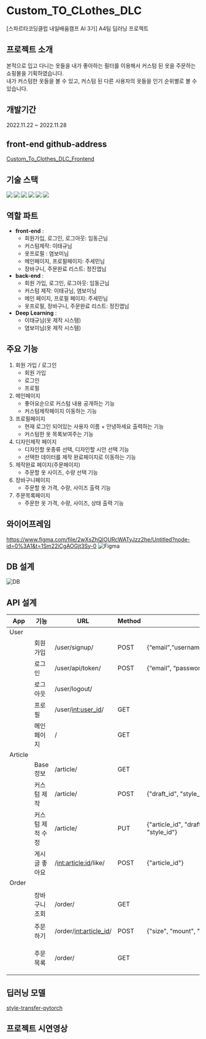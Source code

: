 # Custom_TO_CLothes_DLC
[스파르타코딩클럽 내일배움캠프 AI 3기] A4팀 딥러닝 프로젝트
## 프로젝트 소개
본적으로 입고 다니는 옷들을 내가 좋아하는 필터를 이용해서 커스텀 된 옷을 주문하는 쇼핑몰을 기획하였습니다.  
내가 커스텀한 옷들을 볼 수 있고, 커스텀 된 다른 사용자의 옷들을 인기 순위별로 볼 수 있습니다.

## 개발기간
2022.11.22 ~ 2022.11.28
## front-end github-address
[Custom_To_Clothes_DLC_Frontend](https://github.com/marinred/Custom_To_Clothes_DLC_Frontend)

## 기술 스택
<img src="https://img.shields.io/badge/Python-3776AB?style=for-the-badge&logo=Python&logoColor=white" align='left'/>
<img src="https://img.shields.io/badge/django-092E20?style=for-the-badge&logo=django&logoColor=white" align='left'/>
<img src="https://img.shields.io/badge/html5-E34F26?style=for-the-badge&logo=html5&logoColor=white" align='left'>
<img src="https://img.shields.io/badge/javascript-F7DF1E?style=for-the-badge&logo=javascript&logoColor=black" align='left'>
<img src="https://img.shields.io/badge/github-181717?style=for-the-badge&logo=github&logoColor=white" align='left'>
<img src="https://img.shields.io/badge/git-F05032?style=for-the-badge&logo=git&logoColor=white" align='left'><br>


## 역할 파트
- **front-end** :
  - 회원가입, 로그인, 로그아웃: 임동근님
  - 커스텀제작: 이태규님
  - 옷프로필 : 염보미님
  - 메인페이지, 프로필페이지: 주세민님
  - 장바구니, 주문완료 리스트: 정진엽님
- **back-end** :
  - 회원 가입, 로그인, 로그아웃: 임동근님
  - 커스텀 제작: 이태규님, 염보미님
  - 메인 페이지, 프로필 페이지: 주세민님
  - 옷프로필, 장바구니, 주문완료 리스트: 정진엽님
- **Deep Learning** :
  - 이태규님(옷 제작 시스템)
  - 염보미님(옷 제작 시스템)
  
## 주요 기능
1. 회원 가입 / 로그인
    - 회원 가입
    - 로그인
    - 프로필   
2. 메인페이지
    - 좋아요순으로 커스텀 내용 공개하는 기능
    - 커스텀제작페이지 이동하는 기능
3. 프로필페이지
    - 현재 로그인 되어있는 사용자 이름 + 안녕하세요 출력하는 기능
    - 커스텀한 옷 목록보여주는 기능
4. 디자인제작 페이지
    - 디자인할 옷종류 선택, 디자인할 시안 선택 기능
    - 선택한 데이터를 제작 완료페이지로 이동하는 기능  
5. 제작완료 페이지(주문페이지)
    - 주문할 옷 사이즈, 수량 선택 기능
6. 장바구니페이지
    - 주문할 옷 가격, 수량, 사이즈 출력 기능
7. 주문목록페이지
    - 주문한 옷 가격, 수량, 사이즈, 상태 출력 기능
   
    
## 와이어프레임
https://www.figma.com/file/2wXsZhQlOURcWATyJzz2he/Untitled?node-id=0%3A1&t=1Sm22iCgAOGjt3Sy-0
![Figma](https://user-images.githubusercontent.com/112370211/204183124-1c8f9175-e3b6-49a4-bb6d-fed04774f3df.png)


## DB 설계
![DB](https://user-images.githubusercontent.com/112370211/204172591-0b4f8b0a-481b-49ae-abb5-b72deec6caf2.jpg)

## API 설계
| App | 기능 | URL | Method | Request | Response |
| --- | --- | --- | --- | --- | --- |
| User |  |  |  |  |  |
|  | 회원가입 | /user/signup/ | POST | {“email”,“username”,“password”,”password2”} | status:200<br>"result": "ok" |
|  | 로그인 | /user/api/token/ | POST | {“email”, “password”} |  |
|  | 로그아웃 | /user/logout/ |  |  |  |
|  | 프로필 | /user/<int:user_id>/ | GET |  | {"id", "article_image"} |
|  | 메인페이지 | / | GET |  | {"id", "article_image", "likes_count"} |
| Article |  |  |  |  |  |
|  | Base 정보 | /article/| GET |  | {“draft”, "style"} |
|  | 커스텀 제작 | /article/ | POST | {"draft_id", "style_image", "style_id"} | {“article”} |
|  | 커스텀 제적 수정 | /article/ | PUT | {"article_id", "draft_id", "style_image", "style_id"} | {“article”} |
|  | 게시글 좋아요 | /<int:article:id>/like/| POST | {"article_id"} | {"좋아요 등록(취소) 완료"} |
| Order |  |  |  |  |  |
|  | 장바구니 조회 | /order/ | GET |  | {"id", "article_user", "mount", "size", "price"} |
|  | 주문하기 | /order/<int:article_id>/ | POST | {"size", "mount", "status"} | {"order"} |
|  | 주문목록 | /order/ | GET |  | {"id", "article_user", "mount", "size", "price"} |  |

## 딥러닝 모델
[style-transfer-pytorch](https://github.com/crowsonkb/style-transfer-pytorch)

## 프로젝트 시연영상

